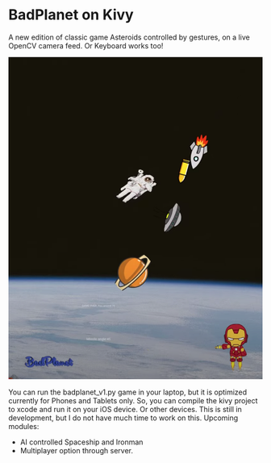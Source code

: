 # BadPlanet on Kivy

A new edition of classic game Asteroids controlled by gestures, on a live OpenCV camera feed. Or Keyboard works too!

![](assets/images/badplanet.png)

You can run the badplanet_v1.py game in your laptop, but it is optimized currently for Phones and Tablets only. So, you can compile the kivy project to xcode and run it on your iOS device. Or other devices. This is still in development, but I do not have much time to work on this. Upcoming modules:
* AI controlled Spaceship and Ironman
* Multiplayer option through server. 
